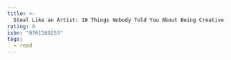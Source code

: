 ```yaml
---
title: >-
  Steal Like an Artist: 10 Things Nobody Told You About Being Creative
rating: 0
isbn: "0761169253"
tags:
  - read
---
```


